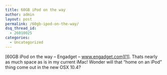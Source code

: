 ```yaml
---
title: 60GB iPod on the way
author: admin
layout: post
permalink: /60gb-ipod-on-the-way/
dsq_thread_id:
  - 26010025
categories:
  - Uncategorized
---
```

[60GB iPod on the way &#8211; Engadget &#8211; www.engadget.com][1]. Thats nearly as much space as is in my current iMac! Wonder will that &#8220;home on an iPod&#8221; thing come out in the new OSX 10.4?

 [1]: http://www.engadget.com/entry/3868766997697410/